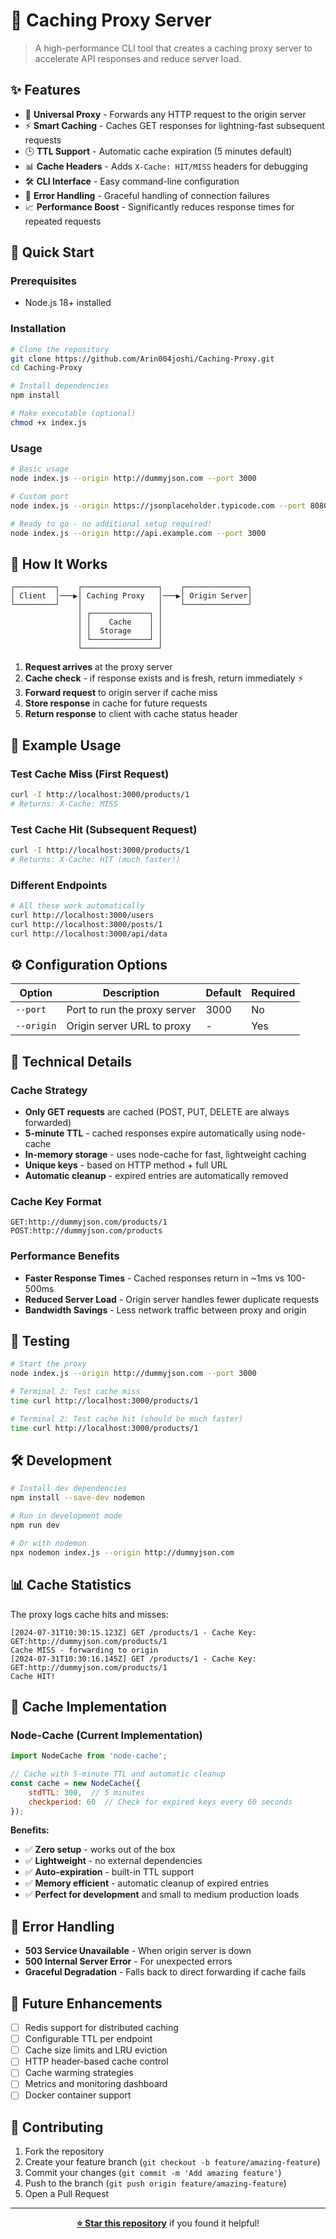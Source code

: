 # 🚀 Caching Proxy Server

> A high-performance CLI tool that creates a caching proxy server to accelerate API responses and reduce server load.

## ✨ Features

- 🔄 **Universal Proxy** - Forwards any HTTP request to the origin server
- ⚡ **Smart Caching** - Caches GET responses for lightning-fast subsequent requests
- 🕒 **TTL Support** - Automatic cache expiration (5 minutes default)
- 📊 **Cache Headers** - Adds `X-Cache: HIT/MISS` headers for debugging
- 🛠 **CLI Interface** - Easy command-line configuration
- 🔧 **Error Handling** - Graceful handling of connection failures
- 📈 **Performance Boost** - Significantly reduces response times for repeated requests

## 🚀 Quick Start

### Prerequisites
- Node.js 18+ installed

### Installation

```bash
# Clone the repository
git clone https://github.com/Arin004joshi/Caching-Proxy.git
cd Caching-Proxy

# Install dependencies
npm install

# Make executable (optional)
chmod +x index.js
```

### Usage

```bash
# Basic usage
node index.js --origin http://dummyjson.com --port 3000

# Custom port
node index.js --origin https://jsonplaceholder.typicode.com --port 8080

# Ready to go - no additional setup required!
node index.js --origin http://api.example.com --port 3000
```

## 📖 How It Works

```
┌─────────┐    ┌─────────────────┐    ┌──────────────┐
│ Client  │───▶│ Caching Proxy   │───▶│ Origin Server│
└─────────┘    │                 │    └──────────────┘
               │ ┌─────────────┐ │
               │ │    Cache    │ │
               │ │  Storage    │ │
               │ └─────────────┘ │
               └─────────────────┘
```

1. **Request arrives** at the proxy server
2. **Cache check** - if response exists and is fresh, return immediately ⚡
3. **Forward request** to origin server if cache miss
4. **Store response** in cache for future requests
5. **Return response** to client with cache status header

## 🎯 Example Usage

### Test Cache Miss (First Request)
```bash
curl -I http://localhost:3000/products/1
# Returns: X-Cache: MISS
```

### Test Cache Hit (Subsequent Request)
```bash
curl -I http://localhost:3000/products/1
# Returns: X-Cache: HIT (much faster!)
```

### Different Endpoints
```bash
# All these work automatically
curl http://localhost:3000/users
curl http://localhost:3000/posts/1
curl http://localhost:3000/api/data
```

## ⚙️ Configuration Options

| Option | Description | Default | Required |
|--------|-------------|---------|----------|
| `--port` | Port to run the proxy server | 3000 | No |
| `--origin` | Origin server URL to proxy | - | Yes |

## 🔧 Technical Details

### Cache Strategy
- **Only GET requests** are cached (POST, PUT, DELETE are always forwarded)
- **5-minute TTL** - cached responses expire automatically using node-cache
- **In-memory storage** - uses node-cache for fast, lightweight caching
- **Unique keys** - based on HTTP method + full URL
- **Automatic cleanup** - expired entries are automatically removed

### Cache Key Format
```
GET:http://dummyjson.com/products/1
POST:http://dummyjson.com/products
```

### Performance Benefits
- **Faster Response Times** - Cached responses return in ~1ms vs 100-500ms
- **Reduced Server Load** - Origin server handles fewer duplicate requests
- **Bandwidth Savings** - Less network traffic between proxy and origin

## 🧪 Testing

```bash
# Start the proxy
node index.js --origin http://dummyjson.com --port 3000

# Terminal 2: Test cache miss
time curl http://localhost:3000/products/1

# Terminal 2: Test cache hit (should be much faster)
time curl http://localhost:3000/products/1
```

## 🛠 Development

```bash
# Install dev dependencies
npm install --save-dev nodemon

# Run in development mode
npm run dev

# Or with nodemon
npx nodemon index.js --origin http://dummyjson.com
```

## 📊 Cache Statistics

The proxy logs cache hits and misses:
```
[2024-07-31T10:30:15.123Z] GET /products/1 - Cache Key: GET:http://dummyjson.com/products/1
Cache MISS - forwarding to origin
[2024-07-31T10:30:16.145Z] GET /products/1 - Cache Key: GET:http://dummyjson.com/products/1
Cache HIT!
```

## 🔄 Cache Implementation

### Node-Cache (Current Implementation)
```javascript
import NodeCache from 'node-cache';

// Cache with 5-minute TTL and automatic cleanup
const cache = new NodeCache({ 
    stdTTL: 300,  // 5 minutes
    checkperiod: 60  // Check for expired keys every 60 seconds
});
```

**Benefits:**
- ✅ **Zero setup** - works out of the box
- ✅ **Lightweight** - no external dependencies
- ✅ **Auto-expiration** - built-in TTL support
- ✅ **Memory efficient** - automatic cleanup of expired entries
- ✅ **Perfect for development** and small to medium production loads

## 🚨 Error Handling

- **503 Service Unavailable** - When origin server is down
- **500 Internal Server Error** - For unexpected errors
- **Graceful Degradation** - Falls back to direct forwarding if cache fails

## 🔮 Future Enhancements

- [ ] Redis support for distributed caching
- [ ] Configurable TTL per endpoint
- [ ] Cache size limits and LRU eviction
- [ ] HTTP header-based cache control
- [ ] Cache warming strategies
- [ ] Metrics and monitoring dashboard
- [ ] Docker container support

## 🤝 Contributing

1. Fork the repository
2. Create your feature branch (`git checkout -b feature/amazing-feature`)
3. Commit your changes (`git commit -m 'Add amazing feature'`)
4. Push to the branch (`git push origin feature/amazing-feature`)
5. Open a Pull Request

---

<div align="center">

**[⭐ Star this repository](https://github.com/Arin004joshi/Caching-Proxy)** if you found it helpful!

</div>
